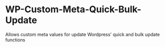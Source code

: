 # WP-Custom-Meta-Quick-Bulk-Update
Allows custom meta values for update Wordpress' quick and bulk update functions
